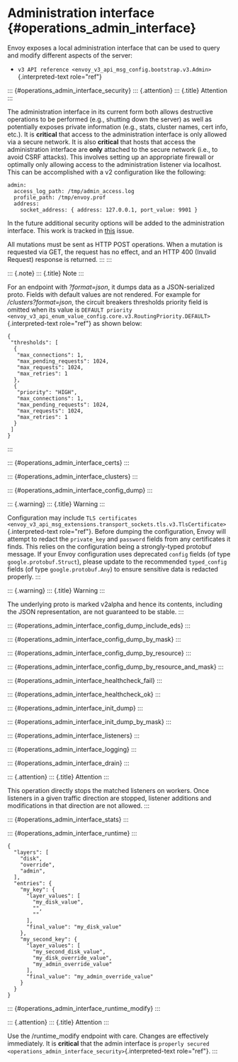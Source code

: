 Administration interface {#operations_admin_interface}
========================

Envoy exposes a local administration interface that can be used to query
and modify different aspects of the server:

-   `v3 API reference <envoy_v3_api_msg_config.bootstrap.v3.Admin>`{.interpreted-text
    role="ref"}

::: {#operations_admin_interface_security}
::: {.attention}
::: {.title}
Attention
:::

The administration interface in its current form both allows destructive
operations to be performed (e.g., shutting down the server) as well as
potentially exposes private information (e.g., stats, cluster names,
cert info, etc.). It is **critical** that access to the administration
interface is only allowed via a secure network. It is also **critical**
that hosts that access the administration interface are **only**
attached to the secure network (i.e., to avoid CSRF attacks). This
involves setting up an appropriate firewall or optimally only allowing
access to the administration listener via localhost. This can be
accomplished with a v2 configuration like the following:

``` {.yaml}
admin:
  access_log_path: /tmp/admin_access.log
  profile_path: /tmp/envoy.prof
  address:
    socket_address: { address: 127.0.0.1, port_value: 9901 }
```

In the future additional security options will be added to the
administration interface. This work is tracked in
[this](https://github.com/envoyproxy/envoy/issues/2763) issue.

All mutations must be sent as HTTP POST operations. When a mutation is
requested via GET, the request has no effect, and an HTTP 400 (Invalid
Request) response is returned.
:::
:::

::: {.note}
::: {.title}
Note
:::

For an endpoint with *?format=json*, it dumps data as a JSON-serialized
proto. Fields with default values are not rendered. For example for
*/clusters?format=json*, the circuit breakers thresholds priority field
is omitted when its value is `DEFAULT priority
<envoy_v3_api_enum_value_config.core.v3.RoutingPriority.DEFAULT>`{.interpreted-text
role="ref"} as shown below:

``` {.json}
{
 "thresholds": [
  {
   "max_connections": 1,
   "max_pending_requests": 1024,
   "max_requests": 1024,
   "max_retries": 1
  },
  {
   "priority": "HIGH",
   "max_connections": 1,
   "max_pending_requests": 1024,
   "max_requests": 1024,
   "max_retries": 1
  }
 ]
}
```
:::

::: {#operations_admin_interface_certs}
:::

::: {#operations_admin_interface_clusters}
:::

::: {#operations_admin_interface_config_dump}
:::

::: {.warning}
::: {.title}
Warning
:::

Configuration may include
`TLS certificates <envoy_v3_api_msg_extensions.transport_sockets.tls.v3.TlsCertificate>`{.interpreted-text
role="ref"}. Before dumping the configuration, Envoy will attempt to
redact the `private_key` and `password` fields from any certificates it
finds. This relies on the configuration being a strongly-typed protobuf
message. If your Envoy configuration uses deprecated `config` fields (of
type `google.protobuf.Struct`), please update to the recommended
`typed_config` fields (of type `google.protobuf.Any`) to ensure
sensitive data is redacted properly.
:::

::: {.warning}
::: {.title}
Warning
:::

The underlying proto is marked v2alpha and hence its contents, including
the JSON representation, are not guaranteed to be stable.
:::

::: {#operations_admin_interface_config_dump_include_eds}
:::

::: {#operations_admin_interface_config_dump_by_mask}
:::

::: {#operations_admin_interface_config_dump_by_resource}
:::

::: {#operations_admin_interface_config_dump_by_resource_and_mask}
:::

::: {#operations_admin_interface_healthcheck_fail}
:::

::: {#operations_admin_interface_healthcheck_ok}
:::

::: {#operations_admin_interface_init_dump}
:::

::: {#operations_admin_interface_init_dump_by_mask}
:::

::: {#operations_admin_interface_listeners}
:::

::: {#operations_admin_interface_logging}
:::

::: {#operations_admin_interface_drain}
:::

::: {.attention}
::: {.title}
Attention
:::

This operation directly stops the matched listeners on workers. Once
listeners in a given traffic direction are stopped, listener additions
and modifications in that direction are not allowed.
:::

::: {#operations_admin_interface_stats}
:::

::: {#operations_admin_interface_runtime}
:::

``` {.json}
{
  "layers": [
    "disk",
    "override",
    "admin",
  ],
  "entries": {
    "my_key": {
      "layer_values": [
        "my_disk_value",
        "",
        ""
      ],
      "final_value": "my_disk_value"
    },
    "my_second_key": {
      "layer_values": [
        "my_second_disk_value",
        "my_disk_override_value",
        "my_admin_override_value"
      ],
      "final_value": "my_admin_override_value"
    }
  }
}
```

::: {#operations_admin_interface_runtime_modify}
:::

::: {.attention}
::: {.title}
Attention
:::

Use the /runtime_modify endpoint with care. Changes are effectively
immediately. It is **critical** that the admin interface is
`properly secured
<operations_admin_interface_security>`{.interpreted-text role="ref"}.
:::
